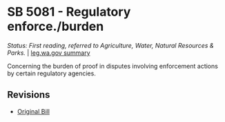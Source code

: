 # SB 5081 - Regulatory enforce./burden
*Status: First reading, referred to Agriculture, Water, Natural Resources & Parks.* | [leg.wa.gov summary](https://app.leg.wa.gov/billsummary?BillNumber=5081&Year=2021)

Concerning the burden of proof in disputes involving enforcement actions by certain regulatory agencies.

## Revisions
* [Original Bill](1/)